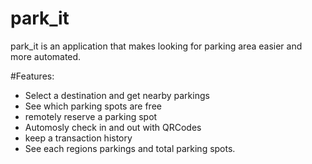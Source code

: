# park_it

park_it is an application that makes looking for parking area easier and more automated.

#Features:
- Select a destination and get nearby parkings
- See which parking spots are free
- remotely reserve a parking spot
- Automosly check in and out with QRCodes
- keep a transaction history
- See each regions parkings and total parking spots.
